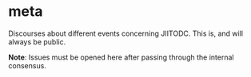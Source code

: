 # meta
Discourses about different events concerning JIITODC. This is, and will always be public.

**Note**: Issues must be opened here after passing through the internal consensus.
